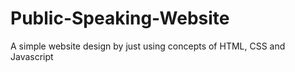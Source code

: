 # Public-Speaking-Website
A simple website design by just using concepts of HTML, CSS and Javascript
